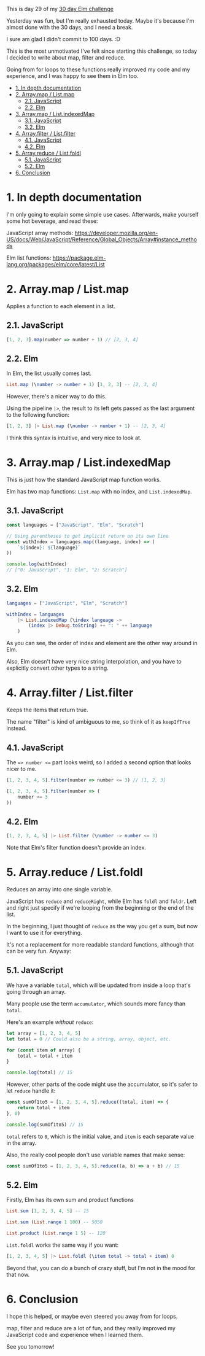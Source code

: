 This is day 29 of my [30 day Elm challenge](https://dev.to/kristianpedersen/30-days-of-elm-intro-2lo2)

Yesterday was fun, but I'm really exhausted today. Maybe it's because I'm almost done with the 30 days, and I need a break. 

I sure am glad I didn't commit to 100 days. :D

This is the most unmotivated I've felt since starting this challenge, so today I decided to write about map, filter and reduce. 

Going from for loops to these functions really improved my code and my experience, and I was happy to see them in Elm too.

- [1. In depth documentation](#1-in-depth-documentation)
- [2. Array.map / List.map](#2-arraymap--listmap)
	- [2.1. JavaScript](#21-javascript)
	- [2.2. Elm](#22-elm)
- [3. Array.map / List.indexedMap](#3-arraymap--listindexedmap)
	- [3.1. JavaScript](#31-javascript)
	- [3.2. Elm](#32-elm)
- [4. Array.filter / List.filter](#4-arrayfilter--listfilter)
	- [4.1. JavaScript](#41-javascript)
	- [4.2. Elm](#42-elm)
- [5. Array.reduce / List.foldl](#5-arrayreduce--listfoldl)
	- [5.1. JavaScript](#51-javascript)
	- [5.2. Elm](#52-elm)
- [6. Conclusion](#6-conclusion)

# 1. In depth documentation

I'm only going to explain some simple use cases. Afterwards, make yourself some hot beverage, and read these:

JavaScript array methods: 
https://developer.mozilla.org/en-US/docs/Web/JavaScript/Reference/Global_Objects/Array#instance_methods

Elm list functions:
https://package.elm-lang.org/packages/elm/core/latest/List

# 2. Array.map / List.map

Applies a function to each element in a list.

## 2.1. JavaScript

```javascript
[1, 2, 3].map(number => number + 1) // [2, 3, 4]
```

## 2.2. Elm

In Elm, the list usually comes last.

```elm
List.map (\number -> number + 1) [1, 2, 3] -- [2, 3, 4]
```

However, there's a nicer way to do this.

Using the pipeline `|>`, the result to its left gets passed as the last argument to the following function:

```elm
[1, 2, 3] |> List.map (\number -> number + 1) -- [2, 3, 4]
```

I think this syntax is intuitive, and very nice to look at.

# 3. Array.map / List.indexedMap

This is just how the standard JavaScript map function works.

Elm has two map functions: `List.map` with no index, and `List.indexedMap`.

## 3.1. JavaScript

```javascript
const languages = ["JavaScript", "Elm", "Scratch"]

// Using parentheses to get implicit return on its own line
const withIndex = languages.map((language, index) => (
    `${index}: ${language}`
))

console.log(withIndex) 
// ["0: JavaScript", "1: Elm", "2: Scratch"]
```

## 3.2. Elm

```elm
languages = ["JavaScript", "Elm", "Scratch"]

withIndex = languages
    |> List.indexedMap (\index language -> 
        (index |> Debug.toString) ++ ": " ++ language
    )
```

As you can see, the order of index and element are the other way around in Elm.

Also, Elm doesn't have very nice string interpolation, and you have to explicitly convert other types to a string.

# 4. Array.filter / List.filter

Keeps the items that return true. 

The name "filter" is kind of ambiguous to me, so think of it as `keepIfTrue` instead.

## 4.1. JavaScript

The `=> number <=` part looks weird, so I added a second option that looks nicer to me.

```javascript
[1, 2, 3, 4, 5].filter(number => number <= 3) // [1, 2, 3]

[1, 2, 3, 4, 5].filter(number => (
    number <= 3
))
```


## 4.2. Elm

```elm
[1, 2, 3, 4, 5] |> List.filter (\number -> number <= 3)
```

Note that Elm's filter function doesn't provide an index.

# 5. Array.reduce / List.foldl

Reduces an array into one single variable. 

JavaScript has `reduce` and `reduceRight`, while Elm has `foldl` and `foldr`. Left and right just specify if we're looping from the beginning or the end of the list.

In the beginning, I just thought of `reduce` as the way you get a sum, but now I want to use it for everything. 

It's not a replacement for more readable standard functions, although that can be very fun. Anyway:

## 5.1. JavaScript

We have a variable `total`, which will be updated from inside a loop that's going through an array.

Many people use the term `accumulator`, which sounds more fancy than `total`.

Here's an example *without* `reduce`:

```javascript
let array = [1, 2, 3, 4, 5]
let total = 0 // Could also be a string, array, object, etc.

for (const item of array) {
    total = total + item
}

console.log(total) // 15
```

However, other parts of the code might use the accumulator, so it's safer to let `reduce` handle it:

```javascript
const sumOf1to5 = [1, 2, 3, 4, 5].reduce((total, item) => {
    return total + item
}, 0)

console.log(sumOf1to5) // 15
```

`total` refers to `0`, which is the initial value, and `item` is each separate value in the array.

Also, the really cool people don't use variable names that make sense:

```javascript
const sumOf1to5 = [1, 2, 3, 4, 5].reduce((a, b) => a + b) // 15
```

## 5.2. Elm

Firstly, Elm has its own sum and product functions

```elm
List.sum [1, 2, 3, 4, 5] -- 15

List.sum (List.range 1 100) -- 5050

List.product (List.range 1 5) -- 120
```

`List.foldl` works the same way if you want:

```elm
[1, 2, 3, 4, 5] |> List.foldl (\item total -> total + item) 0
```

Beyond that, you can do a bunch of crazy stuff, but I'm not in the mood for that now.

# 6. Conclusion

I hope this helped, or maybe even steered you away from for loops.

map, filter and reduce are a lot of fun, and they really improved my JavaScript code and experience when I learned them.

See you tomorrow!